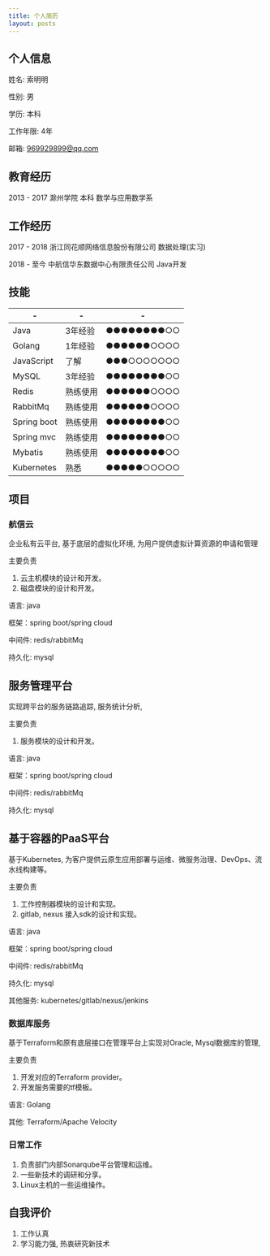 ```yaml
---
title: 个人简历
layout: posts
---
```

## 个人信息

姓名: 索明明  

性别: 男

学历: 本科   

工作年限: 4年

邮箱: 969929899@qq.com

## 教育经历

2013 - 2017 滁州学院 本科 数学与应用数学系

## 工作经历

2017 - 2018 浙江同花顺网络信息股份有限公司 数据处理(实习)

2018 - 至今 中航信华东数据中心有限责任公司 Java开发

## 技能

| -   | - |-  |
| -------|--- | -------- |
|Java       |3年经验  |●●●●●●●●○○|
|Golang     |1年经验  |●●●●●●○○○○|
|JavaScript |了解     |●●●○○○○○○○|
|MySQL      |3年经验  |●●●●●●●●○○|
|Redis      |熟练使用 |●●●●●●○○○○|
|RabbitMq   |熟练使用 |●●●●●●○○○○|
|Spring boot|熟练使用 |●●●●●●●●○○|
|Spring mvc |熟练使用 |●●●●●●●●○○|
|Mybatis    |熟练使用 |●●●●●●●●○○|
|Kubernetes |熟悉     |●●●●●○○○○○|

## 项目

### 航信云

企业私有云平台, 基于底层的虚拟化环境, 为用户提供虚拟计算资源的申请和管理 

主要负责
1. 云主机模块的设计和开发。
2. 磁盘模块的设计和开发。

语言: java

框架：spring boot/spring cloud 

中间件: redis/rabbitMq
 
持久化: mysql


## 服务管理平台

实现跨平台的服务链路追踪, 服务统计分析, 

主要负责
1. 服务模块的设计和开发。


语言: java

框架：spring boot/spring cloud 

中间件: redis/rabbitMq
 
持久化: mysql

## 基于容器的PaaS平台

基于Kubernetes, 为客户提供云原生应用部署与运维、微服务治理、DevOps、流水线构建等。

主要负责
1. 工作控制器模块的设计和实现。
2. gitlab, nexus 接入sdk的设计和实现。


语言: java

框架：spring boot/spring cloud 

中间件: redis/rabbitMq
 
持久化: mysql

其他服务: kubernetes/gitlab/nexus/jenkins

### 数据库服务

基于Terraform和原有底层接口在管理平台上实现对Oracle, Mysql数据库的管理, 

主要负责
1. 开发对应的Terraform provider。
2. 开发服务需要的tf模板。

语言: Golang

其他: Terraform/Apache Velocity

### 日常工作

1. 负责部门内部Sonarqube平台管理和运维。
2. 一些新技术的调研和分享。
3. Linux主机的一些运维操作。

## 自我评价

1. 工作认真
2. 学习能力强, 热衷研究新技术